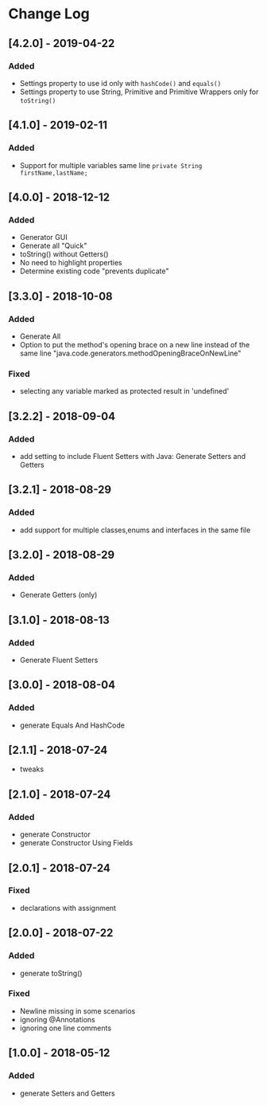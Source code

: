 # Change Log

## [4.2.0] - 2019-04-22

### Added

-   Settings property to use id only with `hashCode()` and `equals()`
-   Settings property to use String, Primitive and Primitive Wrappers only for `toString()`

## [4.1.0] - 2019-02-11

### Added

-   Support for multiple variables same line `private String firstName,lastName;`

## [4.0.0] - 2018-12-12

### Added

-   Generator GUI
-   Generate all "Quick"
-   toString() without Getters()
-   No need to highlight properties
-   Determine existing code "prevents duplicate"

## [3.3.0] - 2018-10-08

### Added

-   Generate All
-   Option to put the method's opening brace on a new line instead of the same line "java.code.generators.methodOpeningBraceOnNewLine"

### Fixed

-   selecting any variable marked as protected result in 'undefined'

## [3.2.2] - 2018-09-04

### Added

-   add setting to include Fluent Setters with Java: Generate Setters and Getters

## [3.2.1] - 2018-08-29

### Added

-   add support for multiple classes,enums and interfaces in the same file

## [3.2.0] - 2018-08-29

### Added

-   Generate Getters (only)

## [3.1.0] - 2018-08-13

### Added

-   Generate Fluent Setters

## [3.0.0] - 2018-08-04

### Added

-   generate Equals And HashCode

## [2.1.1] - 2018-07-24

-   tweaks

## [2.1.0] - 2018-07-24

### Added

-   generate Constructor
-   generate Constructor Using Fields

## [2.0.1] - 2018-07-24

### Fixed

-   declarations with assignment

## [2.0.0] - 2018-07-22

### Added

-   generate toString()

### Fixed

-   Newline missing in some scenarios
-   ignoring @Annotations
-   ignoring one line comments

## [1.0.0] - 2018-05-12

### Added

-   generate Setters and Getters
